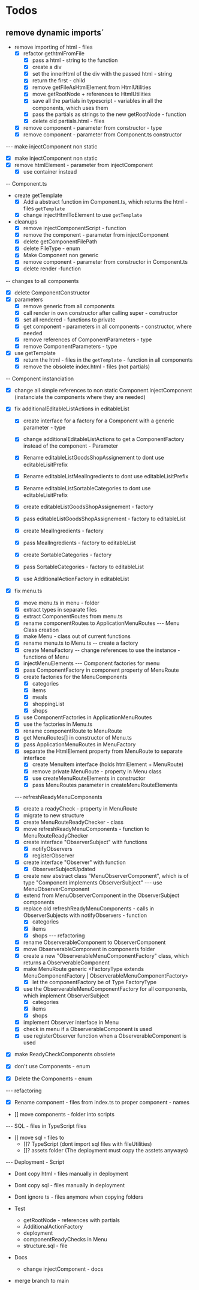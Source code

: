# Todos
## remove dynamic imports´
- remove importing of html - files
  - [x] refactor gethtmlFromFile
    - [x] pass a html - string to the function
    - [x] create a div
    - [x] set the innerHtml of the div with the passed html - string
    - [x] return the first - child
    - [x] remove getFileAsHtmlElement from HtmlUtilities
    - [x] move getRootNode + references to HtmlUtilities
    - [x] save all the partials in typescript - variables in all the components, which uses them
    - [x] pass the partials as strings to the new getRootNode - function
    - [x] delete old partials.html - files
  - [x] remove component - parameter from constructor - type
  - [x] remove component - parameter from Component.ts constructor

--- make injectComponent non static
  - [x] make injectComponent non static
  - [x] remove htmlElement - parameter from injectComponent
    - [x] use container instead

-- Component.ts

- create getTemplate
  - [x] Add a abstract function im Component.ts, which returns the html - files `getTemplate`
  - [x] change injectHtmlToElement to use `getTemplate`
- cleanups
  - [x] remove injectComponentScript - function
  - [x] remove the component - parameter from injectComponent
  - [x] delete getComponentFilePath
  - [x] delete FileType - enum
  - [x] Make Component non generic
  - [x] remove component - parameter from constructor in Component.ts
  - [x] delete render -function 

-- changes to all components
  - [x] delete ComponentConstructor
  - [x] parameters
    - [x] remove generic from all components
    - [x] call render in own constructor after calling super - constructor
    - [x] set all rendered - functions to private
    - [x] get component - parameters in all components - constructor, where needed
    - [x] remove references of ComponentParameters - type
    - [x] remove ComponentParameters - type
  - [x] use getTemplate
    - [x] return the html - files in the `getTemplate` - function in all components
    - [x] remove the obsolete index.html - files (not partials)

-- Component instanciation
  - [x] change all simple references to non static Component.injectComponent (instanciate the components where they are needed)
  - [x] fix additionalEditableListActions in editableList
    - [x] create interface for a factory for a Component with a generic parameter - type
    - [x] change additionalEditableListActions to get a ComponentFactory instead of the component - Parameter
    - [x] Rename editableListGoodsShopAssignement to dont use editableLisitPrefix
    - [x] Rename editableListMealIngredients to dont use editableLisitPrefix
    - [x] Rename editableListSortableCategories to dont use editableLisitPrefix
    - [x] create editableListGoodsShopAssignement - factory
    - [x] pass editableListGoodsShopAssignement - factory to editableList
    - [x] create MealIngredients - factory
    - [x] pass MealIngredients - factory to editableList
    - [x] create SortableCategories - factory
    - [x] pass SortableCategories - factory to editableList
    - [x] use AdditionalActionFactory in editableList


  - [x] fix menu.ts
    - [x] move menu.ts in menu - folder
    - [x] extract types in separate files
    - [x] extract ComponentRoutes from menu.ts
    - [x] rename componentRoutes to ApplicationMenuRoutes
    --- Menu Class creation
    - [x] make Menu - class out of current functions
    - [x] rename menu.ts to Menu.ts
    -- create a factory
    - [x] create MenuFactory
    -- change references to use the instance - functions of Menu
    - [x] injectMenuElements
    --- Component factories for menu
    - [x] pass ComponentFactory in component property of MenuRoute
    - [x] create factories for the MenuComponents
      - [x] categories
      - [x] items
      - [x] meals
      - [x] shoppingList
      - [x] shops
    - [x] use ComponentFactories in ApplicationMenuRoutes
    - [x] use the factories in Menu.ts
    - [x] rename componentRoute to MenuRoute
    - [x] get MenuRoutes[] in constructor of Menu.ts
    - [x] pass ApplicationMenuRoutes in MenuFactory
    - [x] separate the HtmlElement property from MenuRoute to separate interface
      - [x] create MenuItem interface (holds htmlElement + MenuRoute)
      - [x] remove private MenuRoute - property in Menu class
      - [x] use createMenuRouteElements in constructor
      - [x] pass MenuRoutes parameter in createMenuRouteElements

    --- refreshReadyMenuComponents
    - [x] create a readyCheck - property in MenuRoute
    - [x] migrate to new structure
    - [x] create MenuRouteReadyChecker - class
    - [x] move refreshReadyMenuComponents - function to MenuRouteReadyChecker
    - [x] create interface "ObserverSubject" with functions 
      - [x] notifyObservers
      - [x] registerObserver
    - [x] create interface "Observer" with function 
      - [x] ObserverSubjectUpdated
    - [x] create new abstract class "MenuObserverComponent", which is of type "Component implements ObserverSubject"
    --- use MenuObserverComponent
    - [x] extend from MenuObserverComponent in the ObserverSubject components
    - [x] replace old refreshReadyMenuComponents - calls in ObserverSubjects with notifyObservers - function
      - [x] categories
      - [x] items
      - [x] shops
    --- refactoring
    - [x] rename ObserverableComponent to ObserverComponent
    - [x] move ObserverableComponent in components folder
    - [x] create a new "ObserverableMenuComponentFactory" class, which returns a ObserverableComponent
    - [x] make MenuRoute generic <FactoryType extends MenuComponentFactory | ObserverableMenuComponentFactory>
      - [x] let the componentFactory be of Type FactoryType
    - [x] use the ObserverableMenuComponentFactory for all components, which implement ObserverSubject
      - [x] categories
      - [x] items
      - [x] shops
    - [x] implement Observer interface in Menu
    - [x] check in menu if a ObserverableComponent is used
    - [x] use registerObserver function when a ObserverableComponent is used
  - [x] make ReadyCheckComponents obsolete
  - [x] don't use Components - enum
  - [x] Delete the Components - enum


--- refactoring
- [x] Rename component - files from index.ts to proper component - names
- [] move components - folder into scripts

--- SQL - files in TypeScript files
- [] move sql - files to 
  - []? TypeScript (dont import sql files with fileUtilities)
  - []? assets folder (The deployment must copy the asstets anyways)

--- Deployment - Script
- Dont copy html - files manually in deployment
- Dont copy sql - files manually in deployment
- Dont ignore ts - files anymore when copying folders




- Test
  - getRootNode - references with partials
  - AdditionalActionFactory
  - deployment
  - componentReadyChecks in Menu
  - structure.sql - file

- Docs
  - change injectComponent - docs

- merge branch to main
